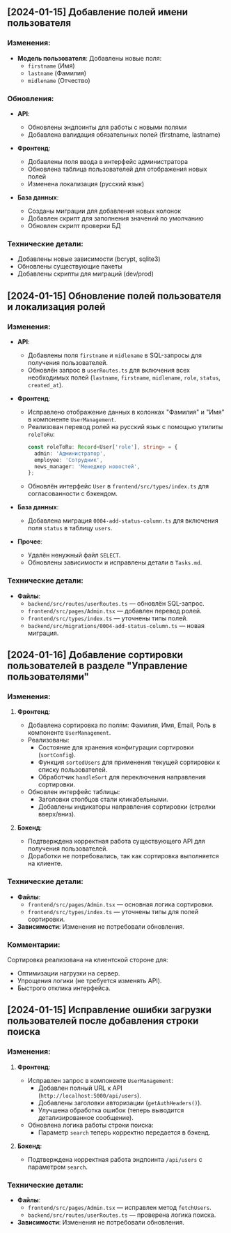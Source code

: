## [2024-01-15] Добавление полей имени пользователя

### Изменения:
- **Модель пользователя**: Добавлены новые поля:
  - `firstname` (Имя)
  - `lastname` (Фамилия) 
  - `midlename` (Отчество)
  
### Обновления:
- **API**:
  - Обновлены эндпоинты для работы с новыми полями
  - Добавлена валидация обязательных полей (firstname, lastname)
  
- **Фронтенд**:
  - Добавлены поля ввода в интерфейс администратора
  - Обновлена таблица пользователей для отображения новых полей
  - Изменена локализация (русский язык)
  
- **База данных**:
  - Созданы миграции для добавления новых колонок
  - Добавлен скрипт для заполнения значений по умолчанию
  - Обновлен скрипт проверки БД

### Технические детали:
- Добавлены новые зависимости (bcrypt, sqlite3)
- Обновлены существующие пакеты
- Добавлены скрипты для миграций (dev/prod)

## [2024-01-15] Обновление полей пользователя и локализация ролей

### Изменения:
- **API**:
  - Добавлены поля `firstname` и `midlename` в SQL-запросы для получения пользователей.
  - Обновлён запрос в `userRoutes.ts` для включения всех необходимых полей (`lastname`, `firstname`, `midlename`, `role`, `status`, `created_at`).

- **Фронтенд**:
  - Исправлено отображение данных в колонках "Фамилия" и "Имя" в компоненте `UserManagement`.
  - Реализован перевод ролей на русский язык с помощью утилиты `roleToRu`:
    ```typescript
    const roleToRu: Record<User['role'], string> = {
      admin: 'Администратор',
      employee: 'Сотрудник',
      news_manager: 'Менеджер новостей',
    };
    ```
  - Обновлён интерфейс `User` в `frontend/src/types/index.ts` для согласованности с бэкендом.

- **База данных**:
  - Добавлена миграция `0004-add-status-column.ts` для включения поля `status` в таблицу `users`.

- **Прочее**:
  - Удалён ненужный файл `SELECT`.
  - Обновлены зависимости и исправлены детали в `Tasks.md`.

### Технические детали:
- **Файлы**:
  - `backend/src/routes/userRoutes.ts` — обновлён SQL-запрос.
  - `frontend/src/pages/Admin.tsx` — добавлен перевод ролей.
  - `frontend/src/types/index.ts` — уточнены типы полей.
  - `backend/src/migrations/0004-add-status-column.ts` — новая миграция.

## [2024-01-16] Добавление сортировки пользователей в разделе "Управление пользователями"

### Изменения:
1. **Фронтенд**:
   - Добавлена сортировка по полям: Фамилия, Имя, Email, Роль в компоненте `UserManagement`.
   - Реализованы:
     - Состояние для хранения конфигурации сортировки (`sortConfig`).
     - Функция `sortedUsers` для применения текущей сортировки к списку пользователей.
     - Обработчик `handleSort` для переключения направления сортировки.
   - Обновлен интерфейс таблицы:
     - Заголовки столбцов стали кликабельными.
     - Добавлены индикаторы направления сортировки (стрелки вверх/вниз).

2. **Бэкенд**:
   - Подтверждена корректная работа существующего API для получения пользователей.
   - Доработки не потребовались, так как сортировка выполняется на клиенте.

### Технические детали:
- **Файлы**:
  - `frontend/src/pages/Admin.tsx` — основная логика сортировки.
  - `frontend/src/types/index.ts` — уточнены типы для полей сортировки.
- **Зависимости**: Изменения не потребовали обновления.

### Комментарии:
Сортировка реализована на клиентской стороне для:
- Оптимизации нагрузки на сервер.
- Упрощения логики (не требуется изменять API).
- Быстрого отклика интерфейса.

## [2024-01-15] Исправление ошибки загрузки пользователей после добавления строки поиска

### Изменения:
1. **Фронтенд**:
   - Исправлен запрос в компоненте `UserManagement`:
     - Добавлен полный URL к API (`http://localhost:5000/api/users`).
     - Добавлены заголовки авторизации (`getAuthHeaders()`).
     - Улучшена обработка ошибок (теперь выводится детализированное сообщение).
   - Обновлена логика работы строки поиска:
     - Параметр `search` теперь корректно передается в бэкенд.

2. **Бэкенд**:
   - Подтверждена корректная работа эндпоинта `/api/users` с параметром `search`.

### Технические детали:
- **Файлы**:
  - `frontend/src/pages/Admin.tsx` — исправлен метод `fetchUsers`.
  - `backend/src/routes/userRoutes.ts` — проверена логика поиска.
- **Зависимости**: Изменения не потребовали обновления.